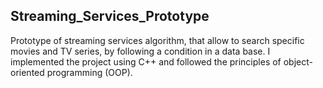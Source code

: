 ## Streaming_Services_Prototype
Prototype of streaming services algorithm, that allow to search specific movies and TV series, by following a condition in a data base.
I implemented the project using C++ and followed the principles of object-oriented programming (OOP).
